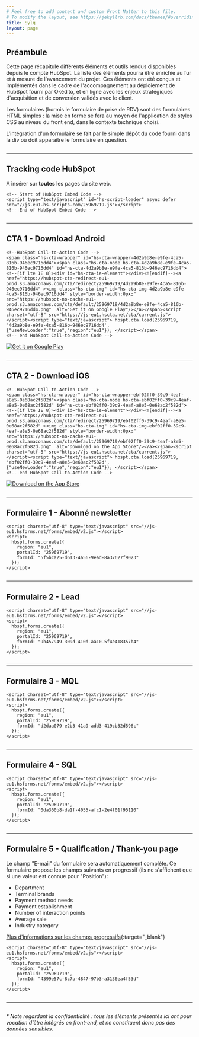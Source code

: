 ```yaml
---
# Feel free to add content and custom Front Matter to this file.
# To modify the layout, see https://jekyllrb.com/docs/themes/#overriding-theme-defaults
title: Sylq
layout: page
---
```



<h2>Préambule</h2>

<p>Cette page récapitule différents éléments et outils rendus disponibles depuis le compte HubSpot. La liste des éléments pourra être enrichie au fur et à mesure de l'avancement du projet. Ces éléments ont été conçus et implémentés dans le cadre de l'accompagnement au déploiement de HubSpot fourni par Okédito, et en ligne avec les enjeux stratégiques d'acquisition et de conversion validés avec le client.</p>

<p>Les formulaires (hormis le formulaire de prise de RDV) sont des formulaires HTML simples : la mise en forme se fera au moyen de l'application de styles CSS au niveau du front end, dans le contexte technique choisi.</p>

<p>L'intégration d'un formulaire se fait par le simple dépôt du code fourni dans la div où doit apparaître le formulaire en question.</p>

<hr style="margin:2em 0">

<h2>Tracking code HubSpot</h2>

<p>A insérer sur <strong>toutes</strong> les pages du site web.</p>

    <!-- Start of HubSpot Embed Code -->
    <script type="text/javascript" id="hs-script-loader" async defer src="//js-eu1.hs-scripts.com/25969719.js"></script>
    <!-- End of HubSpot Embed Code -->

<hr style="margin:2em 0">

<h2>CTA 1 - Download Android</h2>

    <!--HubSpot Call-to-Action Code -->
    <span class="hs-cta-wrapper" id="hs-cta-wrapper-4d2a9b8e-e9fe-4ca5-816b-946ec9716dd4"><span class="hs-cta-node hs-cta-4d2a9b8e-e9fe-4ca5-816b-946ec9716dd4" id="hs-cta-4d2a9b8e-e9fe-4ca5-816b-946ec9716dd4"><!--[if lte IE 8]><div id="hs-cta-ie-element"></div><![endif]--><a href="https://hubspot-cta-redirect-eu1-prod.s3.amazonaws.com/cta/redirect/25969719/4d2a9b8e-e9fe-4ca5-816b-946ec9716dd4" ><img class="hs-cta-img" id="hs-cta-img-4d2a9b8e-e9fe-4ca5-816b-946ec9716dd4" style="border-width:0px;" src="https://hubspot-no-cache-eu1-prod.s3.amazonaws.com/cta/default/25969719/4d2a9b8e-e9fe-4ca5-816b-946ec9716dd4.png"  alt="Get it on Google Play"/></a></span><script charset="utf-8" src="https://js-eu1.hscta.net/cta/current.js"></script><script type="text/javascript"> hbspt.cta.load(25969719, '4d2a9b8e-e9fe-4ca5-816b-946ec9716dd4', {"useNewLoader":"true","region":"eu1"}); </script></span>
    <!-- end HubSpot Call-to-Action Code -->

<!--HubSpot Call-to-Action Code -->
<span class="hs-cta-wrapper" id="hs-cta-wrapper-4d2a9b8e-e9fe-4ca5-816b-946ec9716dd4"><span class="hs-cta-node hs-cta-4d2a9b8e-e9fe-4ca5-816b-946ec9716dd4" id="hs-cta-4d2a9b8e-e9fe-4ca5-816b-946ec9716dd4"><!--[if lte IE 8]><div id="hs-cta-ie-element"></div><![endif]--><a href="https://hubspot-cta-redirect-eu1-prod.s3.amazonaws.com/cta/redirect/25969719/4d2a9b8e-e9fe-4ca5-816b-946ec9716dd4" ><img class="hs-cta-img" id="hs-cta-img-4d2a9b8e-e9fe-4ca5-816b-946ec9716dd4" style="border-width:0px;" src="https://hubspot-no-cache-eu1-prod.s3.amazonaws.com/cta/default/25969719/4d2a9b8e-e9fe-4ca5-816b-946ec9716dd4.png"  alt="Get it on Google Play"/></a></span><script charset="utf-8" src="https://js-eu1.hscta.net/cta/current.js"></script><script type="text/javascript"> hbspt.cta.load(25969719, '4d2a9b8e-e9fe-4ca5-816b-946ec9716dd4', {"useNewLoader":"true","region":"eu1"}); </script></span>
<!-- end HubSpot Call-to-Action Code -->

<hr style="margin:2em 0">

<h2>CTA 2 - Download iOS</h2>

    <!--HubSpot Call-to-Action Code -->
    <span class="hs-cta-wrapper" id="hs-cta-wrapper-ebf02ff0-39c9-4eaf-a8e5-0e68ac2f582d"><span class="hs-cta-node hs-cta-ebf02ff0-39c9-4eaf-a8e5-0e68ac2f582d" id="hs-cta-ebf02ff0-39c9-4eaf-a8e5-0e68ac2f582d"><!--[if lte IE 8]><div id="hs-cta-ie-element"></div><![endif]--><a href="https://hubspot-cta-redirect-eu1-prod.s3.amazonaws.com/cta/redirect/25969719/ebf02ff0-39c9-4eaf-a8e5-0e68ac2f582d" ><img class="hs-cta-img" id="hs-cta-img-ebf02ff0-39c9-4eaf-a8e5-0e68ac2f582d" style="border-width:0px;" src="https://hubspot-no-cache-eu1-prod.s3.amazonaws.com/cta/default/25969719/ebf02ff0-39c9-4eaf-a8e5-0e68ac2f582d.png"  alt="Download on the App Store"/></a></span><script charset="utf-8" src="https://js-eu1.hscta.net/cta/current.js"></script><script type="text/javascript"> hbspt.cta.load(25969719, 'ebf02ff0-39c9-4eaf-a8e5-0e68ac2f582d', {"useNewLoader":"true","region":"eu1"}); </script></span>
    <!-- end HubSpot Call-to-Action Code -->

<!--HubSpot Call-to-Action Code -->
<span class="hs-cta-wrapper" id="hs-cta-wrapper-ebf02ff0-39c9-4eaf-a8e5-0e68ac2f582d"><span class="hs-cta-node hs-cta-ebf02ff0-39c9-4eaf-a8e5-0e68ac2f582d" id="hs-cta-ebf02ff0-39c9-4eaf-a8e5-0e68ac2f582d"><!--[if lte IE 8]><div id="hs-cta-ie-element"></div><![endif]--><a href="https://hubspot-cta-redirect-eu1-prod.s3.amazonaws.com/cta/redirect/25969719/ebf02ff0-39c9-4eaf-a8e5-0e68ac2f582d" ><img class="hs-cta-img" id="hs-cta-img-ebf02ff0-39c9-4eaf-a8e5-0e68ac2f582d" style="border-width:0px;" src="https://hubspot-no-cache-eu1-prod.s3.amazonaws.com/cta/default/25969719/ebf02ff0-39c9-4eaf-a8e5-0e68ac2f582d.png"  alt="Download on the App Store"/></a></span><script charset="utf-8" src="https://js-eu1.hscta.net/cta/current.js"></script><script type="text/javascript"> hbspt.cta.load(25969719, 'ebf02ff0-39c9-4eaf-a8e5-0e68ac2f582d', {"useNewLoader":"true","region":"eu1"}); </script></span>
<!-- end HubSpot Call-to-Action Code -->

<hr style="margin:2em 0">

<h2>Formulaire 1 - Abonné newsletter</h2>

    <script charset="utf-8" type="text/javascript" src="//js-eu1.hsforms.net/forms/embed/v2.js"></script>
    <script>
      hbspt.forms.create({
        region: "eu1",
        portalId: "25969719",
        formId: "5f5bca25-d613-4a56-9ead-8a37627f9023"
      });
    </script>

<script charset="utf-8" type="text/javascript" src="//js-eu1.hsforms.net/forms/embed/v2.js"></script>
<script>
  hbspt.forms.create({
    region: "eu1",
    portalId: "25969719",
    formId: "5f5bca25-d613-4a56-9ead-8a37627f9023"
  });
</script>

<hr style="margin:2em 0">

<h2>Formulaire 2 - Lead</h2>

    <script charset="utf-8" type="text/javascript" src="//js-eu1.hsforms.net/forms/embed/v2.js"></script>
    <script>
      hbspt.forms.create({
        region: "eu1",
        portalId: "25969719",
        formId: "9b457949-309d-410d-aa10-5f4e418357b4"
      });
    </script>

<script charset="utf-8" type="text/javascript" src="//js-eu1.hsforms.net/forms/embed/v2.js"></script>
<script>
  hbspt.forms.create({
    region: "eu1",
    portalId: "25969719",
    formId: "9b457949-309d-410d-aa10-5f4e418357b4"
  });
</script>

<hr style="margin:2em 0">

<h2>Formulaire 3 - MQL</h2>

    <script charset="utf-8" type="text/javascript" src="//js-eu1.hsforms.net/forms/embed/v2.js"></script>
    <script>
      hbspt.forms.create({
        region: "eu1",
        portalId: "25969719",
        formId: "d2daa079-e2b3-41a9-add3-419cb32d596c"
      });
    </script>

<script charset="utf-8" type="text/javascript" src="//js-eu1.hsforms.net/forms/embed/v2.js"></script>
<script>
  hbspt.forms.create({
    region: "eu1",
    portalId: "25969719",
    formId: "d2daa079-e2b3-41a9-add3-419cb32d596c"
  });
</script>

<hr style="margin:2em 0">

<h2>Formulaire 4 - SQL</h2>

    <script charset="utf-8" type="text/javascript" src="//js-eu1.hsforms.net/forms/embed/v2.js"></script>
    <script>
      hbspt.forms.create({
        region: "eu1",
        portalId: "25969719",
        formId: "0da360b8-da1f-4055-afc1-2e4f01f95110"
      });
    </script>

<script charset="utf-8" type="text/javascript" src="//js-eu1.hsforms.net/forms/embed/v2.js"></script>
<script>
  hbspt.forms.create({
    region: "eu1",
    portalId: "25969719",
    formId: "0da360b8-da1f-4055-afc1-2e4f01f95110"
  });
</script>

<hr style="margin:2em 0">

<h2>Formulaire 5 - Qualification / Thank-you page</h2>

<p>Le champ "E-mail" du formulaire sera automatiquement compléte. Ce formulaire propose les champs suivants en progressif (ils ne s'affichent que si une valeur est connue pour "Position"):
  <ul>
    <li>Department</li>
    <li>Terminal brands</li>
    <li>Payment method needs</li>
    <li>Payment establishment </li>
    <li>Number of interaction points</li>
    <li>Average sale</li>
    <li>Industry category</li>
  </ul>
</p>

[Plus d'informations sur les champs progressifs](https://knowledge.hubspot.com/fr/forms/use-progressive-fields-in-forms){:target="_blank"}

    <script charset="utf-8" type="text/javascript" src="//js-eu1.hsforms.net/forms/embed/v2.js"></script>
    <script>
      hbspt.forms.create({
        region: "eu1",
        portalId: "25969719",
        formId: "4399e57c-8c7b-4847-97b3-a3136ea4f53d"
      });
    </script>

<script charset="utf-8" type="text/javascript" src="//js-eu1.hsforms.net/forms/embed/v2.js"></script>
<script>
  hbspt.forms.create({
    region: "eu1",
    portalId: "25969719",
    formId: "4399e57c-8c7b-4847-97b3-a3136ea4f53d"
  });
</script>

<hr style="margin:2em 0">


<p><i>* Note regardant la confidentialité : tous les éléments présentés ici ont pour vocation d'être intégrés en front-end, et ne constituent donc pas des données sensibles.</i></p>
